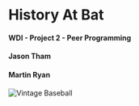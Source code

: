 # History At Bat

#### WDI - Project 2 - Peer Programming
#### Jason Tham
#### Martin Ryan

![Vintage Baseball](http://www.hardballtimes.com/wp-content/uploads/2015/02/Baseball_Vintage-9.jpg)
